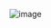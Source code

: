 ![image](https://user-images.githubusercontent.com/55385310/144440077-3d196fcb-6c4c-408f-bb82-c733f1a70d78.png)
